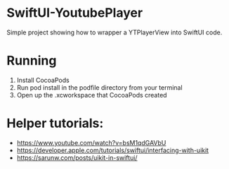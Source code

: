 # SwiftUI-YoutubePlayer

Simple project showing how to wrapper a YTPlayerView into SwiftUI code. 

# Running
1. Install CocoaPods
2. Run pod install in the podfile directory from your terminal
3. Open up the .xcworkspace that CocoaPods created

# Helper tutorials: 
- https://www.youtube.com/watch?v=bsM1qdGAVbU
- https://developer.apple.com/tutorials/swiftui/interfacing-with-uikit
- https://sarunw.com/posts/uikit-in-swiftui/
